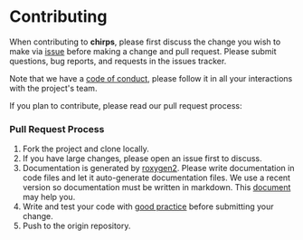 # Contributing

When contributing to **chirps**, please first discuss the change you wish to make via [issue](https://github.com/agrobioinfoservices/chirps/issues) before making a change and pull request. Please submit questions, bug reports, and requests in the issues tracker.

Note that we have a [code of conduct](https://agrobioinfoservices.github.io/chirps/CODE_OF_CONDUCT.html), please follow it in all your interactions with the project's team.

If you plan to contribute, please read our pull request process:

### Pull Request Process

1. Fork the project and clone locally.
2. If you have large changes, please open an issue first to discuss.
3. Documentation is generated by [roxygen2](https://CRAN.R-project.org/package=roxygen2). Please write documentation in code files and let it auto-generate documentation files. We use a recent version so documentation must be written in markdown. This [document](https://r-pkgs.org/) may help you. 
4. Write and test your code with [good practice](https://www.r-bloggers.com/r-code-best-practices/) before submitting your change.
5. Push to the origin repository.